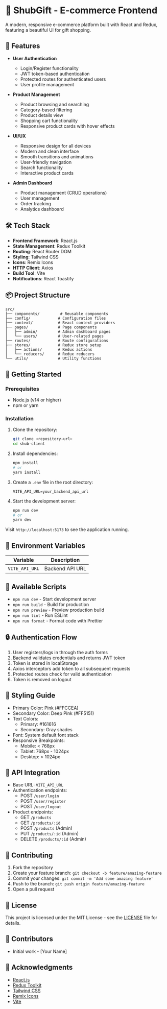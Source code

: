 # 🎁 ShubGift - E-commerce Frontend

A modern, responsive e-commerce platform built with React and Redux, featuring a beautiful UI for gift shopping.

## 🚀 Features

- **User Authentication**
  - Login/Register functionality
  - JWT token-based authentication
  - Protected routes for authenticated users
  - User profile management

- **Product Management**
  - Product browsing and searching
  - Category-based filtering
  - Product details view
  - Shopping cart functionality
  - Responsive product cards with hover effects

- **UI/UX**
  - Responsive design for all devices
  - Modern and clean interface
  - Smooth transitions and animations
  - User-friendly navigation
  - Search functionality
  - Interactive product cards

- **Admin Dashboard**
  - Product management (CRUD operations)
  - User management
  - Order tracking
  - Analytics dashboard

## 🛠️ Tech Stack

- **Frontend Framework**: React.js
- **State Management**: Redux Toolkit
- **Routing**: React Router DOM
- **Styling**: Tailwind CSS
- **Icons**: Remix Icons
- **HTTP Client**: Axios
- **Build Tool**: Vite
- **Notifications**: React Toastify

## 📦 Project Structure

```
src/
├── components/         # Reusable components
├── config/            # Configuration files
├── context/           # React context providers
├── pages/             # Page components
│   ├── admin/         # Admin dashboard pages
│   └── users/         # User-related pages
├── routes/            # Route configurations
├── stores/            # Redux store setup
│   ├── actions/       # Redux actions
│   └── reducers/      # Redux reducers
└── utils/             # Utility functions
```

## 🚀 Getting Started

### Prerequisites

- Node.js (v14 or higher)
- npm or yarn

### Installation

1. Clone the repository:
   ```bash
   git clone <repository-url>
   cd shub-client
   ```

2. Install dependencies:
   ```bash
   npm install
   # or
   yarn install
   ```

3. Create a `.env` file in the root directory:
   ```env
   VITE_API_URL=your_backend_api_url
   ```

4. Start the development server:
   ```bash
   npm run dev
   # or
   yarn dev
   ```

Visit `http://localhost:5173` to see the application running.

## 🔑 Environment Variables

| Variable | Description |
|----------|-------------|
| `VITE_API_URL` | Backend API URL |

## 📱 Available Scripts

- `npm run dev` - Start development server
- `npm run build` - Build for production
- `npm run preview` - Preview production build
- `npm run lint` - Run ESLint
- `npm run format` - Format code with Prettier

## 🔒 Authentication Flow

1. User registers/logs in through the auth forms
2. Backend validates credentials and returns JWT token
3. Token is stored in localStorage
4. Axios interceptors add token to all subsequent requests
5. Protected routes check for valid authentication
6. Token is removed on logout

## 🎨 Styling Guide

- Primary Color: Pink (#FFCCEA)
- Secondary Color: Deep Pink (#FF5151)
- Text Colors: 
  - Primary: #161616
  - Secondary: Gray shades
- Font: System default font stack
- Responsive Breakpoints:
  - Mobile: < 768px
  - Tablet: 768px - 1024px
  - Desktop: > 1024px

## 📝 API Integration

- Base URL: `VITE_API_URL`
- Authentication endpoints:
  - POST `/user/login`
  - POST `/user/register`
  - POST `/user/logout`
- Product endpoints:
  - GET `/products`
  - GET `/products/:id`
  - POST `/products` (Admin)
  - PUT `/products/:id` (Admin)
  - DELETE `/products/:id` (Admin)

## 🤝 Contributing

1. Fork the repository
2. Create your feature branch: `git checkout -b feature/amazing-feature`
3. Commit your changes: `git commit -m 'Add some amazing feature'`
4. Push to the branch: `git push origin feature/amazing-feature`
5. Open a pull request

## 📄 License

This project is licensed under the MIT License - see the [LICENSE](LICENSE) file for details.

## 👥 Contributors

- Initial work - [Your Name]

## 🙏 Acknowledgments

- [React.js](https://reactjs.org/)
- [Redux Toolkit](https://redux-toolkit.js.org/)
- [Tailwind CSS](https://tailwindcss.com/)
- [Remix Icons](https://remixicon.com/)
- [Vite](https://vitejs.dev/)
